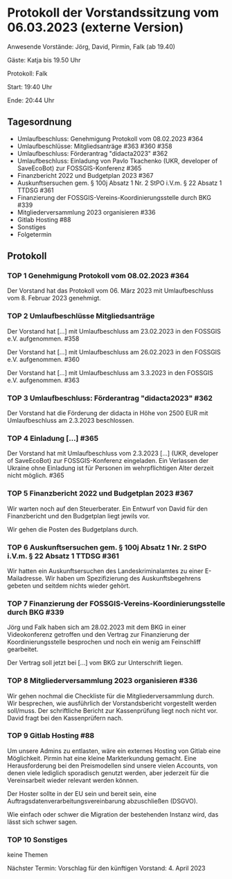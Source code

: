 # Protokoll der Vorstandssitzung vom 06.03.2023 (externe Version)

Anwesende Vorstände: Jörg, David, Pirmin, Falk (ab 19.40)

Gäste: Katja bis 19.50 Uhr

Protokoll: Falk

Start: 19:40 Uhr

Ende: 20:44  Uhr

## Tagesordnung

- Umlaufbeschluss: Genehmigung Protokoll vom 08.02.2023 #364
- Umlaufbeschlüsse: Mitgliedsanträge #363 #360 #358
- Umlaufbeschluss: Förderantrag "didacta2023" #362
- Umlaufbeschluss: Einladung von Pavlo Tkachenko (UKR, developer of SaveEcoBot) zur FOSSGIS-Konferenz #365
- Finanzbericht 2022 und Budgetplan 2023 #367 
- Auskunftsersuchen gem. § 100j Absatz 1 Nr. 2 StPO i.V.m. § 22 Absatz 1 TTDSG #361
- Finanzierung der FOSSGIS-Vereins-Koordinierungsstelle durch BKG #339
- Mitgliederversammlung 2023 organisieren #336
- Gitlab Hosting #88 
- Sonstiges
- Folgetermin


## Protokoll

### TOP 1 Genehmigung Protokoll vom 08.02.2023 #364

Der Vorstand hat das Protokoll vom 06. März 2023 mit Umlaufbeschluss
vom 8. Februar 2023 genehmigt.

### TOP 2 Umlaufbeschlüsse Mitgliedsanträge

Der Vorstand hat [...] mit Umlaufbeschluss am 23.02.2023 in den
FOSSGIS e.V. aufgenommen. #358

Der Vorstand hat [...] mit Umlaufbeschluss am 26.02.2023
in den FOSSGIS e.V. aufgenommen. #360

Der Vorstand hat [...] mit Umlaufbeschluss am 3.3.2023 in den
FOSSGIS e.V. aufgenommen. #363


### TOP 3 Umlaufbeschluss: Förderantrag "didacta2023" #362

Der Vorstand hat die Förderung der didacta in Höhe von 2500 EUR mit
Umlaufbeschluss am 2.3.2023 beschlossen.


### TOP 4 Einladung [...] #365

Der Vorstand hat mit Umlaufbeschluss vom 2.3.2023 [...]
(UKR, developer of SaveEcoBot) zur FOSSGIS-Konferenz eingeladen. Ein
Verlassen der Ukraine ohne Einladung ist für Personen im
wehrpflichtigen Alter derzeit nicht möglich. #365


### TOP 5 Finanzbericht 2022 und Budgetplan 2023 #367  

Wir warten noch auf den Steuerberater. Ein Entwurf von David für den
Finanzbericht und den Budgetplan liegt jewils vor.

Wir gehen die Posten des Budgetplans durch.


### TOP 6 Auskunftsersuchen gem. § 100j Absatz 1 Nr. 2 StPO i.V.m. § 22 Absatz 1 TTDSG #361

Wir hatten ein Auskunftsersuchen des Landeskriminalamtes zu einer
E-Mailadresse. Wir haben um Spezifizierung des Auskunftsbegehrens
gebeten und seitdem nichts wieder gehört.


### TOP 7 Finanzierung der FOSSGIS-Vereins-Koordinierungsstelle durch BKG #339

Jörg und Falk haben sich am 28.02.2023 mit dem BKG in einer
Videokonferenz getroffen und den Vertrag zur Finanzierung der
Koordinierungsstelle besprochen und noch ein wenig am Feinschliff
gearbeitet.

Der Vertrag soll jetzt bei [...]  vom BKG zur Unterschrift
liegen.


### TOP 8 Mitgliederversammlung 2023 organisieren #336

Wir gehen nochmal die Checkliste für die Mitgliederversammlung
durch. Wir besprechen, wie ausführlich der Vorstandsbericht
vorgestellt werden soll/muss. Der schriftliche Bericht zur
Kassenprüfung liegt noch nicht vor. David fragt bei den Kassenprüfern
nach.

### TOP 9  Gitlab Hosting #88 

Um unsere Admins zu entlasten, wäre ein externes Hosting von Gitlab
eine Möglichkeit. Pirmin hat eine kleine Markterkundung gemacht. Eine
Herausforderung bei den Preismodellen sind unsere vielen Accounts, von
denen viele lediglich sporadisch genutzt werden, aber jederzeit für
die Vereinsarbeit wieder relevant werden können.

Der Hoster sollte in der EU sein und bereit sein, eine
Auftragsdatenverarbeitungsvereinbarung abzuschließen (DSGVO).

Wie einfach oder schwer die Migration der bestehenden Instanz wird,
das lässt sich schwer sagen.


### TOP 10 Sonstiges

keine Themen


Nächster Termin: Vorschlag für den künftigen Vorstand: 4. April 2023